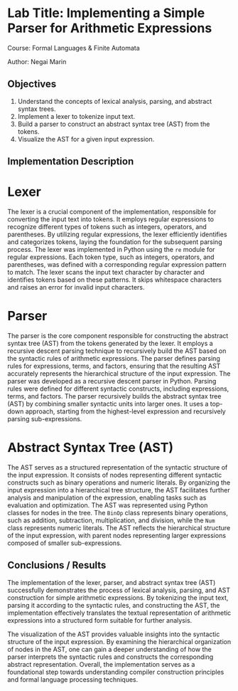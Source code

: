 # Lab Title: Implementing a Simple Parser for Arithmetic Expressions

Course: Formal Languages & Finite Automata

Author: Negai Marin

## Objectives

1. Understand the concepts of lexical analysis, parsing, and abstract syntax trees.
2. Implement a lexer to tokenize input text.
3. Build a parser to construct an abstract syntax tree (AST) from the tokens.
4. Visualize the AST for a given input expression.

## Implementation Description
# Lexer
The lexer is a crucial component of the implementation, responsible for converting the input text into tokens. It employs regular expressions to recognize different types of tokens such as integers, operators, and parentheses. By utilizing regular expressions, the lexer efficiently identifies and categorizes tokens, laying the foundation for the subsequent parsing process.
The lexer was implemented in Python using the `re` module for regular expressions. Each token type, such as integers, operators, and parentheses, was defined with a corresponding regular expression pattern to match. The lexer scans the input text character by character and identifies tokens based on these patterns. It skips whitespace characters and raises an error for invalid input characters.

# Parser
The parser is the core component responsible for constructing the abstract syntax tree (AST) from the tokens generated by the lexer. It employs a recursive descent parsing technique to recursively build the AST based on the syntactic rules of arithmetic expressions. The parser defines parsing rules for expressions, terms, and factors, ensuring that the resulting AST accurately represents the hierarchical structure of the input expression.
The parser was developed as a recursive descent parser in Python. Parsing rules were defined for different syntactic constructs, including expressions, terms, and factors. The parser recursively builds the abstract syntax tree (AST) by combining smaller syntactic units into larger ones. It uses a top-down approach, starting from the highest-level expression and recursively parsing sub-expressions.

# Abstract Syntax Tree (AST)
The AST serves as a structured representation of the syntactic structure of the input expression. It consists of nodes representing different syntactic constructs such as binary operations and numeric literals. By organizing the input expression into a hierarchical tree structure, the AST facilitates further analysis and manipulation of the expression, enabling tasks such as evaluation and optimization.
The AST was represented using Python classes for nodes in the tree. The `BinOp` class represents binary operations, such as addition, subtraction, multiplication, and division, while the `Num` class represents numeric literals. The AST reflects the hierarchical structure of the input expression, with parent nodes representing larger expressions composed of smaller sub-expressions.

## Conclusions / Results
The implementation of the lexer, parser, and abstract syntax tree (AST) successfully demonstrates the process of lexical analysis, parsing, and AST construction for simple arithmetic expressions. By tokenizing the input text, parsing it according to the syntactic rules, and constructing the AST, the implementation effectively translates the textual representation of arithmetic expressions into a structured form suitable for further analysis.

The visualization of the AST provides valuable insights into the syntactic structure of the input expression. By examining the hierarchical organization of nodes in the AST, one can gain a deeper understanding of how the parser interprets the syntactic rules and constructs the corresponding abstract representation. Overall, the implementation serves as a foundational step towards understanding compiler construction principles and formal language processing techniques.

